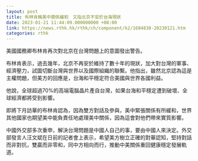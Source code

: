 ```yaml
---
layout: post
title: 布林肯稱美中關係緩和　又指北京不安於台海現狀
date: 2023-01-21 11:44:09.000000000 +08:00
link: https://news.rthk.hk/rthk/ch/component/k2/1684838-20230121.htm
categories: rthk
---
```


美國國務卿布林肯再次對北京在台灣問題上的意圖發出警告。

布林肯表示，過去幾年，北京不再安於維持了數十年的現狀，加大對台灣的軍事、經濟壓力，試圖切斷台灣與世界以及國際組織的聯繫。他指出，雖然北京認為這是主權問題，但美方的回應是，台海和平穩定符合美國與世界各國利益。

他說，全球超過70%的高端電腦晶片產自台灣，如果台海和平穩定遭到破壞、全球經濟都將受到影響。

即將下月訪華的布林肯認為，因為雙方對話及參與，美中緊張關係有所緩和，世界其他國家也期望美中能負責任地處理美中關係，因為這會對他們帶來實質影響。

中國外交部多次重申，解決台灣問題是中國人自己的事，要由中國人來決定。外交部發言人汪文斌在日前的記者會上表示，希望美方樹立正確的對華認知，堅持對話而非對抗，雙贏而非零和，同中方相向而行，推動中美關係重回健康穩定發展軌道。
